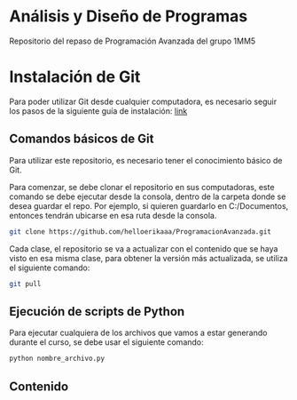 # Análisis y Diseño de Programas

Repositorio del repaso de Programación Avanzada del grupo 1MM5


# Instalación de Git
Para poder utilizar Git desde cualquier computadora, es necesario seguir los pasos de la siguiente guía de instalación: [link](https://git-scm.com/book/en/v2/Getting-Started-Installing-Git)

## Comandos básicos de Git
Para utilizar este repositorio, es necesario tener el conocimiento básico de Git.

Para comenzar, se debe clonar el repositorio en sus computadoras, este comando se debe ejecutar desde la consola, dentro de la carpeta donde se desea guardar el repo. Por ejemplo, si quieren guardarlo en C:/Documentos, entonces tendrán ubicarse en esa ruta desde la consola.
```bash
git clone https://github.com/helloerikaaa/ProgramacionAvanzada.git
```

Cada clase, el repositorio se va a actualizar con el contenido que se haya visto en esa misma clase, para obtener la versión más actualizada, se utiliza el siguiente comando:
```bash
git pull
```

## Ejecución de scripts de Python
Para ejecutar cualquiera de los archivos que vamos a estar generando durante el curso, se debe usar el siguiente comando:
```bash
python nombre_archivo.py
```

## Contenido
